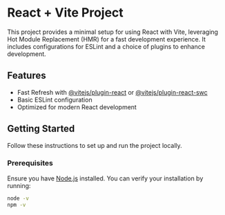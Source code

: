 # React + Vite Project

This project provides a minimal setup for using React with Vite, leveraging Hot Module Replacement (HMR) for a fast development experience. It includes configurations for ESLint and a choice of plugins to enhance development.

## Features

- Fast Refresh with [@vitejs/plugin-react](https://github.com/vitejs/vite-plugin-react/blob/main/packages/plugin-react/README.md) or [@vitejs/plugin-react-swc](https://github.com/vitejs/vite-plugin-react-swc)
- Basic ESLint configuration
- Optimized for modern React development

## Getting Started

Follow these instructions to set up and run the project locally.

### Prerequisites

Ensure you have [Node.js](https://nodejs.org/) installed. You can verify your installation by running:

```bash
node -v
npm -v
